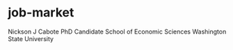 # job-market
Nickson J Cabote
PhD Candidate
School of Economic Sciences
Washington State University
